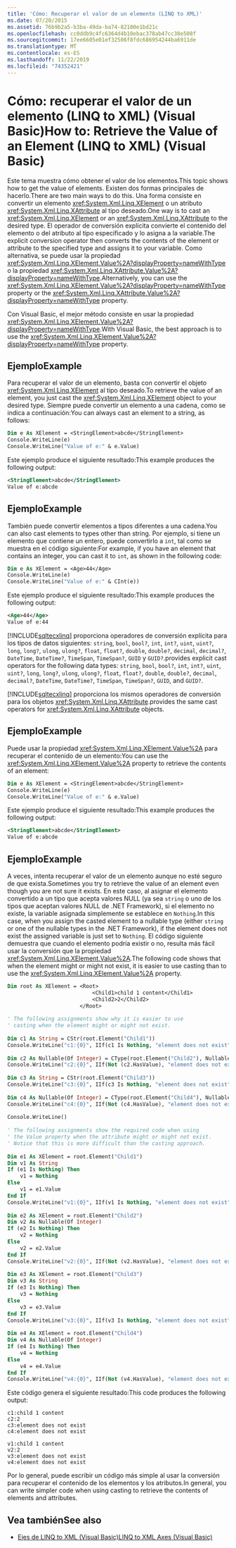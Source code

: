 ```yaml
---
title: 'Cómo: Recuperar el valor de un elemento (LINQ to XML)'
ms.date: 07/20/2015
ms.assetid: 76b9b2a5-b3ba-49da-ba74-82100e1bd21c
ms.openlocfilehash: cc0ddb9c4fc6364d4b10ebac378ab47cc38e508f
ms.sourcegitcommit: 17ee6605e01ef32506f8fdc686954244ba6911de
ms.translationtype: MT
ms.contentlocale: es-ES
ms.lasthandoff: 11/22/2019
ms.locfileid: "74352421"
---
```

# <a name="how-to-retrieve-the-value-of-an-element-linq-to-xml-visual-basic"></a><span data-ttu-id="1f4db-102">Cómo: recuperar el valor de un elemento (LINQ to XML) (Visual Basic)</span><span class="sxs-lookup"><span data-stu-id="1f4db-102">How to: Retrieve the Value of an Element (LINQ to XML) (Visual Basic)</span></span>
<span data-ttu-id="1f4db-103">Este tema muestra cómo obtener el valor de los elementos.</span><span class="sxs-lookup"><span data-stu-id="1f4db-103">This topic shows how to get the value of elements.</span></span> <span data-ttu-id="1f4db-104">Existen dos formas principales de hacerlo.</span><span class="sxs-lookup"><span data-stu-id="1f4db-104">There are two main ways to do this.</span></span> <span data-ttu-id="1f4db-105">Una forma consiste en convertir un elemento <xref:System.Xml.Linq.XElement> o un atributo <xref:System.Xml.Linq.XAttribute> al tipo deseado.</span><span class="sxs-lookup"><span data-stu-id="1f4db-105">One way is to cast an <xref:System.Xml.Linq.XElement> or an <xref:System.Xml.Linq.XAttribute> to the desired type.</span></span> <span data-ttu-id="1f4db-106">El operador de conversión explícita convierte el contenido del elemento o del atributo al tipo especificado y lo asigna a la variable.</span><span class="sxs-lookup"><span data-stu-id="1f4db-106">The explicit conversion operator then converts the contents of the element or attribute to the specified type and assigns it to your variable.</span></span> <span data-ttu-id="1f4db-107">Como alternativa, se puede usar la propiedad <xref:System.Xml.Linq.XElement.Value%2A?displayProperty=nameWithType> o la propiedad <xref:System.Xml.Linq.XAttribute.Value%2A?displayProperty=nameWithType>.</span><span class="sxs-lookup"><span data-stu-id="1f4db-107">Alternatively, you can use the <xref:System.Xml.Linq.XElement.Value%2A?displayProperty=nameWithType> property or the <xref:System.Xml.Linq.XAttribute.Value%2A?displayProperty=nameWithType> property.</span></span>  
  
 <span data-ttu-id="1f4db-108">Con Visual Basic, el mejor método consiste en usar la propiedad <xref:System.Xml.Linq.XElement.Value%2A?displayProperty=nameWithType>.</span><span class="sxs-lookup"><span data-stu-id="1f4db-108">With Visual Basic, the best approach is to use the <xref:System.Xml.Linq.XElement.Value%2A?displayProperty=nameWithType> property.</span></span>  
  
## <a name="example"></a><span data-ttu-id="1f4db-109">Ejemplo</span><span class="sxs-lookup"><span data-stu-id="1f4db-109">Example</span></span>  
 <span data-ttu-id="1f4db-110">Para recuperar el valor de un elemento, basta con convertir el objeto <xref:System.Xml.Linq.XElement> al tipo deseado.</span><span class="sxs-lookup"><span data-stu-id="1f4db-110">To retrieve the value of an element, you just cast the <xref:System.Xml.Linq.XElement> object to your desired type.</span></span> <span data-ttu-id="1f4db-111">Siempre puede convertir un elemento a una cadena, como se indica a continuación:</span><span class="sxs-lookup"><span data-stu-id="1f4db-111">You can always cast an element to a string, as follows:</span></span>  
  
```vb  
Dim e As XElement = <StringElement>abcde</StringElement>  
Console.WriteLine(e)  
Console.WriteLine("Value of e:" & e.Value)  
```  
  
 <span data-ttu-id="1f4db-112">Este ejemplo produce el siguiente resultado:</span><span class="sxs-lookup"><span data-stu-id="1f4db-112">This example produces the following output:</span></span>  
  
```xml  
<StringElement>abcde</StringElement>  
Value of e:abcde  
```  
  
## <a name="example"></a><span data-ttu-id="1f4db-113">Ejemplo</span><span class="sxs-lookup"><span data-stu-id="1f4db-113">Example</span></span>  
 <span data-ttu-id="1f4db-114">También puede convertir elementos a tipos diferentes a una cadena.</span><span class="sxs-lookup"><span data-stu-id="1f4db-114">You can also cast elements to types other than string.</span></span> <span data-ttu-id="1f4db-115">Por ejemplo, si tiene un elemento que contiene un entero, puede convertirlo a `int`, tal como se muestra en el código siguiente:</span><span class="sxs-lookup"><span data-stu-id="1f4db-115">For example, if you have an element that contains an integer, you can cast it to `int`, as shown in the following code:</span></span>  
  
```vb  
Dim e As XElement = <Age>44</Age>  
Console.WriteLine(e)  
Console.WriteLine("Value of e:" & CInt(e))  
```  
  
 <span data-ttu-id="1f4db-116">Este ejemplo produce el siguiente resultado:</span><span class="sxs-lookup"><span data-stu-id="1f4db-116">This example produces the following output:</span></span>  
  
```xml  
<Age>44</Age>  
Value of e:44  
```  
  
 [!INCLUDE[sqltecxlinq](~/includes/sqltecxlinq-md.md)] <span data-ttu-id="1f4db-117">proporciona operadores de conversión explícita para los tipos de datos siguientes: `string`, `bool`, `bool?`, `int`, `int?`, `uint`, `uint?`, `long`, `long?`, `ulong`, `ulong?`, `float`, `float?`, `double`, `double?`, `decimal`, `decimal?`, `DateTime`, `DateTime?`, `TimeSpan`, `TimeSpan?`, `GUID` y `GUID?`.</span><span class="sxs-lookup"><span data-stu-id="1f4db-117">provides explicit cast operators for the following data types: `string`, `bool`, `bool?`, `int`, `int?`, `uint`, `uint?`, `long`, `long?`, `ulong`, `ulong?`, `float`, `float?`, `double`, `double?`, `decimal`, `decimal?`, `DateTime`, `DateTime?`, `TimeSpan`, `TimeSpan?`, `GUID`, and `GUID?`.</span></span>  
  
 [!INCLUDE[sqltecxlinq](~/includes/sqltecxlinq-md.md)] <span data-ttu-id="1f4db-118">proporciona los mismos operadores de conversión para los objetos <xref:System.Xml.Linq.XAttribute>.</span><span class="sxs-lookup"><span data-stu-id="1f4db-118">provides the same cast operators for <xref:System.Xml.Linq.XAttribute> objects.</span></span>  
  
## <a name="example"></a><span data-ttu-id="1f4db-119">Ejemplo</span><span class="sxs-lookup"><span data-stu-id="1f4db-119">Example</span></span>  
 <span data-ttu-id="1f4db-120">Puede usar la propiedad <xref:System.Xml.Linq.XElement.Value%2A> para recuperar el contenido de un elemento:</span><span class="sxs-lookup"><span data-stu-id="1f4db-120">You can use the <xref:System.Xml.Linq.XElement.Value%2A> property to retrieve the contents of an element:</span></span>  
  
```vb  
Dim e As XElement = <StringElement>abcde</StringElement>  
Console.WriteLine(e)  
Console.WriteLine("Value of e:" & e.Value)  
```  
  
 <span data-ttu-id="1f4db-121">Este ejemplo produce el siguiente resultado:</span><span class="sxs-lookup"><span data-stu-id="1f4db-121">This example produces the following output:</span></span>  
  
```xml  
<StringElement>abcde</StringElement>  
Value of e:abcde  
```  
  
## <a name="example"></a><span data-ttu-id="1f4db-122">Ejemplo</span><span class="sxs-lookup"><span data-stu-id="1f4db-122">Example</span></span>  
 <span data-ttu-id="1f4db-123">A veces, intenta recuperar el valor de un elemento aunque no esté seguro de que exista.</span><span class="sxs-lookup"><span data-stu-id="1f4db-123">Sometimes you try to retrieve the value of an element even though you are not sure it exists.</span></span> <span data-ttu-id="1f4db-124">En este caso, al asignar el elemento convertido a un tipo que acepta valores NULL (ya sea `string` o uno de los tipos que aceptan valores NULL de .NET Framework), si el elemento no existe, la variable asignada simplemente se establece en `Nothing`.</span><span class="sxs-lookup"><span data-stu-id="1f4db-124">In this case, when you assign the casted element to a nullable type (either `string` or one of the nullable types in the .NET Framework), if the element does not exist the assigned variable is just set to `Nothing`.</span></span> <span data-ttu-id="1f4db-125">El código siguiente demuestra que cuando el elemento podría existir o no, resulta más fácil usar la conversión que la propiedad <xref:System.Xml.Linq.XElement.Value%2A>.</span><span class="sxs-lookup"><span data-stu-id="1f4db-125">The following code shows that when the element might or might not exist, it is easier to use casting than to use the <xref:System.Xml.Linq.XElement.Value%2A> property.</span></span>  
  
```vb  
Dim root As XElement = <Root>  
                           <Child1>child 1 content</Child1>  
                           <Child2>2</Child2>  
                       </Root>  
  
' The following assignments show why it is easier to use  
' casting when the element might or might not exist.  
  
Dim c1 As String = CStr(root.Element("Child1"))  
Console.WriteLine("c1:{0}", IIf(c1 Is Nothing, "element does not exist", c1))  
  
Dim c2 As Nullable(Of Integer) = CType(root.Element("Child2"), Nullable(Of Integer))  
Console.WriteLine("c2:{0}", IIf(Not (c2.HasValue), "element does not exist", c2.ToString()))  
  
Dim c3 As String = CStr(root.Element("Child3"))  
Console.WriteLine("c3:{0}", IIf(c3 Is Nothing, "element does not exist", c3))  
  
Dim c4 As Nullable(Of Integer) = CType(root.Element("Child4"), Nullable(Of Integer))  
Console.WriteLine("c4:{0}", IIf(Not (c4.HasValue), "element does not exist", c4.ToString()))  
  
Console.WriteLine()  
  
' The following assignments show the required code when using  
' the Value property when the attribute might or might not exist.  
' Notice that this is more difficult than the casting approach.  
  
Dim e1 As XElement = root.Element("Child1")  
Dim v1 As String  
If (e1 Is Nothing) Then  
    v1 = Nothing  
Else  
    v1 = e1.Value  
End If  
Console.WriteLine("v1:{0}", IIf(v1 Is Nothing, "element does not exist", v1))  
  
Dim e2 As XElement = root.Element("Child2")  
Dim v2 As Nullable(Of Integer)  
If (e2 Is Nothing) Then  
    v2 = Nothing  
Else  
    v2 = e2.Value  
End If  
Console.WriteLine("v2:{0}", IIf(Not (v2.HasValue), "element does not exist", v2))  
  
Dim e3 As XElement = root.Element("Child3")  
Dim v3 As String  
If (e3 Is Nothing) Then  
    v3 = Nothing  
Else  
    v3 = e3.Value  
End If  
Console.WriteLine("v3:{0}", IIf(v3 Is Nothing, "element does not exist", v3))  
  
Dim e4 As XElement = root.Element("Child4")  
Dim v4 As Nullable(Of Integer)  
If (e4 Is Nothing) Then  
    v4 = Nothing  
Else  
    v4 = e4.Value  
End If  
Console.WriteLine("v4:{0}", IIf(Not (v4.HasValue), "element does not exist", v4))  
```  
  
 <span data-ttu-id="1f4db-126">Este código genera el siguiente resultado:</span><span class="sxs-lookup"><span data-stu-id="1f4db-126">This code produces the following output:</span></span>  
  
```console  
c1:child 1 content  
c2:2  
c3:element does not exist  
c4:element does not exist  
  
v1:child 1 content  
v2:2  
v3:element does not exist  
v4:element does not exist  
```  
  
 <span data-ttu-id="1f4db-127">Por lo general, puede escribir un código más simple al usar la conversión para recuperar el contenido de los elementos y los atributos.</span><span class="sxs-lookup"><span data-stu-id="1f4db-127">In general, you can write simpler code when using casting to retrieve the contents of elements and attributes.</span></span>  
  
## <a name="see-also"></a><span data-ttu-id="1f4db-128">Vea también</span><span class="sxs-lookup"><span data-stu-id="1f4db-128">See also</span></span>

- [<span data-ttu-id="1f4db-129">Ejes de LINQ to XML (Visual Basic)</span><span class="sxs-lookup"><span data-stu-id="1f4db-129">LINQ to XML Axes (Visual Basic)</span></span>](../../../../visual-basic/programming-guide/concepts/linq/linq-to-xml-axes.md)
